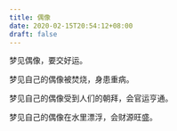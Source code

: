 ```yaml
---
title: 偶像
date: 2020-02-15T20:54:12+08:00
draft: false
---
```


梦见偶像，要交好运。

梦见自己的偶像被焚烧，身患重病。

梦见自己的偶像受到人们的朝拜，会官运亨通。

梦见自己的偶像在水里漂浮，会财源旺盛。
